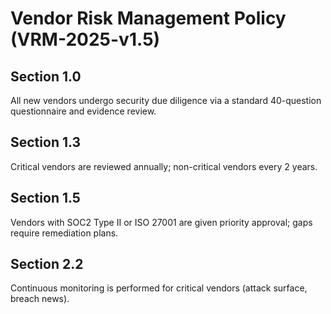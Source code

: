 # Vendor Risk Management Policy (VRM-2025-v1.5)

## Section 1.0
All new vendors undergo security due diligence via a standard 40-question questionnaire and evidence review.

## Section 1.3
Critical vendors are reviewed annually; non-critical vendors every 2 years.

## Section 1.5
Vendors with SOC2 Type II or ISO 27001 are given priority approval; gaps require remediation plans.

## Section 2.2
Continuous monitoring is performed for critical vendors (attack surface, breach news).
